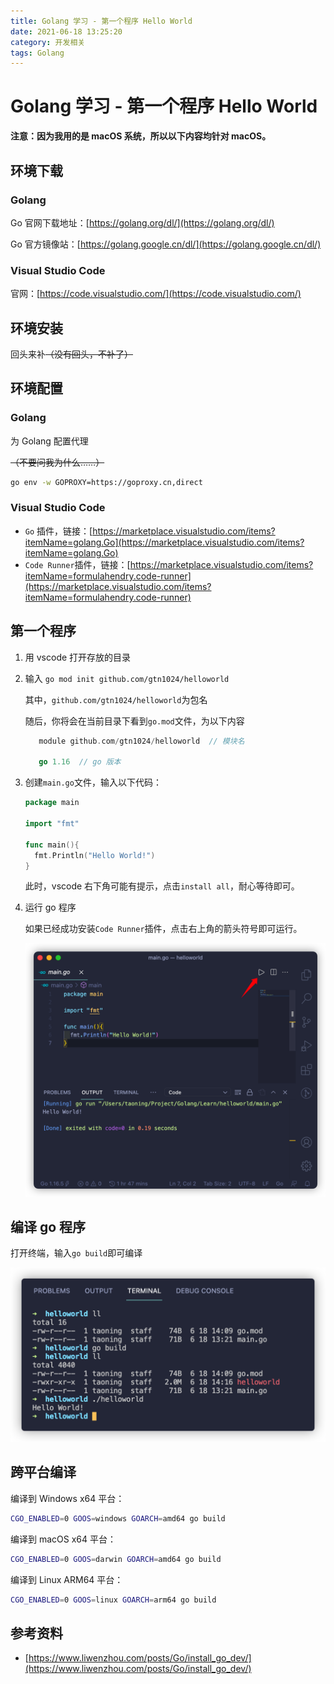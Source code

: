 ```yaml
---
title: Golang 学习 - 第一个程序 Hello World
date: 2021-06-18 13:25:20
category: 开发相关
tags: Golang
---
```


# Golang 学习 - 第一个程序 Hello World

**注意：因为我用的是 macOS 系统，所以以下内容均针对 macOS。**

## 环境下载

### Golang

Go 官网下载地址：[https://golang.org/dl/](https://golang.org/dl/)

Go 官方镜像站：[https://golang.google.cn/dl/](https://golang.google.cn/dl/)

### Visual Studio Code

官网：[https://code.visualstudio.com/](https://code.visualstudio.com/)

## 环境安装

回头来补~~（没有回头，不补了）~~

## 环境配置

### Golang

为 Golang 配置代理

~~（不要问我为什么……）~~

```bash
go env -w GOPROXY=https://goproxy.cn,direct
```

### Visual Studio Code

- `Go` 插件，链接：[https://marketplace.visualstudio.com/items?itemName=golang.Go](https://marketplace.visualstudio.com/items?itemName=golang.Go)
- `Code Runner`插件，链接：[https://marketplace.visualstudio.com/items?itemName=formulahendry.code-runner](https://marketplace.visualstudio.com/items?itemName=formulahendry.code-runner)

## 第一个程序

1. 用 vscode 打开存放的目录
2. 输入 `go mod init github.com/gtn1024/helloworld`

   其中，`github.com/gtn1024/helloworld`为包名

   随后，你将会在当前目录下看到`go.mod`文件，为以下内容

   ```go
      module github.com/gtn1024/helloworld  // 模块名

      go 1.16  // go 版本
   ```

3. 创建`main.go`文件，输入以下代码：

   ```go
   package main

   import "fmt"

   func main(){
     fmt.Println("Hello World!")
   }
   ```

   此时，vscode 右下角可能有提示，点击`install all`，耐心等待即可。

4. 运行 go 程序

   如果已经成功安装`Code Runner`插件，点击右上角的箭头符号即可运行。

   ![](./learn-go-01/20210618141511.png)

## 编译 go 程序

打开终端，输入`go build`即可编译

![](./learn-go-01/20210618141708.png)

## 跨平台编译

编译到 Windows x64 平台：

```bash
CGO_ENABLED=0 GOOS=windows GOARCH=amd64 go build
```

编译到 macOS x64 平台：

```bash
CGO_ENABLED=0 GOOS=darwin GOARCH=amd64 go build
```

编译到 Linux ARM64 平台：

```bash
CGO_ENABLED=0 GOOS=linux GOARCH=arm64 go build
```

## 参考资料

- [https://www.liwenzhou.com/posts/Go/install_go_dev/](https://www.liwenzhou.com/posts/Go/install_go_dev/)
